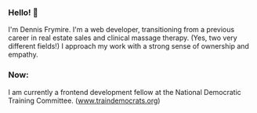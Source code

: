 ### Hello! 👋

I'm Dennis Frymire. I'm a web developer, transitioning from a previous career in real estate sales and clinical massage therapy. (Yes, two very different fields!) I approach my work with a strong sense of ownership and empathy. 

### Now:

I am currently a frontend development fellow at the National Democratic Training Committee. (www.traindemocrats.org)



<!--
**dennisfrymire/dennisfrymire** is a ✨ _special_ ✨ repository because its `README.md` (this file) appears on your GitHub profile.

Here are some ideas to get you started:

- 🔭 I’m currently working on ...
- 🌱 I’m currently learning ...
- 👯 I’m looking to collaborate on ...
- 🤔 I’m looking for help with ...
- 💬 Ask me about ...
- 📫 How to reach me: ...
- 😄 Pronouns: ...
- ⚡ Fun fact: ...
-->

